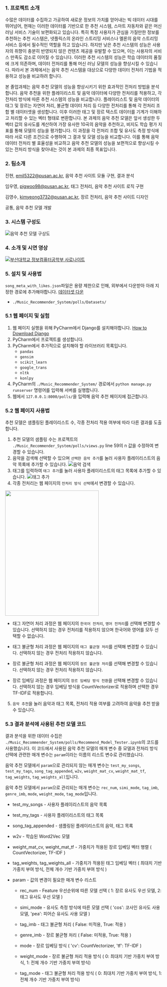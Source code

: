 ### 1. 프로젝트 소개

수많은 데이터를 수집하고 가공하여 새로운 정보의 가치를 얻어내는 빅 데이터 시대를 뛰어넘어, 현재는 이러한 데이터를 기반으로 한 추천 시스템, 스마트 자동차와 같은 머신러닝 서비스 기술이 보편화되고 있습니다. 특히 특정 사용자가 관심을 가질만한 정보를 추천하는 추천 시스템은, 넷플릭스의 온라인 스트리밍 서비스나 멜론의 음악 스트리밍 서비스 등에서 필수적인 역할을 하고 있습니다. 하지만 낮은 추천 시스템의 성능은 사용자의 취향이 충분히 반영되지 않은 컨텐츠 제공을 유발할 수 있으며, 이는 사용자의 서비스 만족도 감소로 이어질 수 있습니다. 이러한 추천 시스템의 성능은 학습 데이터의 품질에 크게 의존하며, 데이터 전처리를 통해 머신 러닝 모델의 성능을 향상시킬 수 있습니다. 따라서 본 과제에서는 음악 추천 시스템을 대상으로 다양한 데이터 전처리 기법을 적용하고 성능을 비교하려 합니다.

본 졸업과제는 음악 추천 모델의 성능을 향상시키기 위한 효과적인 전처리 방법을 분석합니다. 음악 추천을 위한 플레이리스트 및 음악 데이터에 다양한 전처리를 적용하고, 각 전처리 방식에 따른 추천 시스템의 성능을 비교합니다. 플레이리스트 및 음악 데이터의 태그 및 장르는 자연어 처리, 불균형 데이터 처리 등 다양한 전처리를 통해 각 전처리 조합 별 데이터셋을 생성합니다. 이후 이러한 태그 및 장르 텍스트 데이터를 기계가 이해하고 처리할 수 있는 벡터 형태로 변환합니다. 본 과제의 음악 추천 모델은 앞서 생성한 두 벡터 값의 유사도를 계산하여 가장 유사한 10곡의 음악을 추천하고, 비지도 학습 평가 지표를 통해 모델의 성능을 평가합니다. 이 과정을 각 전처리 조합 및 유사도 측정 방식에 따라 서로 다른 조건으로 수행하여 그 결과 및 모델 성능을 비교합니다. 이를 통해 음악 데이터 전처리 별 효율성을 비교하고 음악 추천 모델의 성능을 보편적으로 향상시킬 수 있는 전처리 방식을 찾아내는 것이 본 과제의 최종 목표입니다.

### 2. 팀소개

진현, emil5322@pusan.ac.kr, 음악 추천 사이트 모듈 구현, 결과 분석

임우영, pigwoo98@pusan.ac.kr, 태그 전처리, 음악 추천 사이트 로직 구현

김영수, kimyeong3732@pusan.ac.kr, 장르 전처리, 음악 추천 사이트 디자인

공통, 음악 추천 모델 개발

### 3. 시스템 구성도

![음악 추천 모델 구상도](https://ifh.cc/g/V4Ahj9.jpg)

### 4. 소개 및 시연 영상
[![부산대학교 정보컴퓨터공학부 사로나이트](http://img.youtube.com/vi/sovnBgjDOIE/0.jpg)](https://www.youtube.com/watch?v=sovnBgjDOIE)

### 5. 설치 및 사용법

```song_meta_with_likes.json```파일은 용량 제한으로 인해, 외부에서 다운받아 아래 지정한 경로에 추가해야합니다. [데이터셋 다운](https://drive.google.com/file/d/1762ZT67g2ZibxA3dl69tdnk4NsW3hEjQ/view?usp=drive_link)
- ```./Music_Recommender_System/polls/Datasets/```

### 5.1 웹 페이지 및 실험
1. 웹 페이지 실행을 위해 PyCharm에서 Django를 설치해야합니다. [How to Download Django](https://docs.djangoproject.com/ko/4.2/intro/install/)
2. PyCharm에서 프로젝트를 생성합니다.
3. PyCharm에서 추가적으로 설치해야 할 라이브러리 목록입니다.
    - ```pandas```
    - ```gensim```
    - ```scikit_learn```
    - ```google_trans```
    - ```nltk```
    - ```konlpy```
4. PyCharm의 ```./Music_Recommender_System/``` 경로에서 ```python manage.py runserver``` 명령어를 입력해 서버를 실행합니다.
5. 웹에서 ```127.0.0.1:8000/polls/```을 입력해 음악 추천 페이지에 접근합니다.

### 5.2 웹 페이지 사용법
추천 모델은 샘플링된 플레이리스트 수, 각종 전처리 적용 여부에 따라 다른 결과를 도출합니다.

1. 추천 모델의 샘플링 수는 프로젝트의 ```./Music_Recommender_System/polls/views.py``` line 59의 n 값을 수정하여 변경할 수 있습니다.
2. 음악을 검색해 선택할 수 있으며 ```선택한 음악 추가```를 눌러 사용자 플레이리스트의 음악 목록에 추가할 수 있습니다.
![음악 검색](https://ifh.cc/g/vS201Q.png)
3. 태그를 입력하여 ```태그 추가```를 눌러 사용자 플레이리스트의 태그 목록에 추가할 수 있습니다.
![태그 추가](https://ifh.cc/g/xhOKVP.png)
4. 각종 전처리는 웹 페이지의 ```전처리 방식 선택```에서 변경할 수 있습니다.
<img src="https://ifh.cc/g/OrX4ZD.png" width="300" height="400"/>

* 태그 자연어 처리 과정은 웹 페이지의 ```한국어 전처리```, ```영어 전처리```를 선택해 변경할 수 있습니다. 선택하지 않는 경우 전처리를 적용하지 않으며 한국어와 영어를 모두 선택할 수 없습니다.
   
* 태그 불균형 처리 과정은 웹 페이지의 ```태그 불균형 처리```를 선택해 변경할 수 있습니다. 선택하지 않는 경우 전처리 적용하지 않습니다.
   
* 장르 불균형 처리 과정은 웹 페이지의 ```장르 불균형 처리```를 선택해 변경할 수 있습니다. 선택하지 않는 경우 전처리 적용하지 않습니다.
   
* 장르 임베딩 과정은 웹 페이지의 ```장르 임베딩 방식 전환```을 선택해 변경할 수 있습니다. 선택하지 않는 경우 임베딩 방식을 CountVectorizer로 적용하며 선택한 경우 TF-IDF로 적용합니다.

5. ```음악 추천```을 눌러 음악과 태그 목록, 전처리 적용 여부를 고려하여 음악을 추천 받을 수 있습니다.

### 5.3 결과 분석에 사용된 추천 모델 코드
결과 분석을 위한 데이터 수집은 ```./Music_Recommender_System/polls/Recommend_Model_Tester.ipynb```의 코드를 사용했습니다. 이 코드에서 사용된 음악 추천 모델의 매개 변수 중 모델과 전처리 방식 선택에 관련한 매개 변수는 ```param```이라는 이름의 리스트 변수로 관리했습니다.

음악 추천 모델에서 ```param```으로 관리되지 않는 매개 변수는 ```test_my_songs```, ```test_my_tags```, ```song_tag_appended```, ```w2v```, ```weight_mat_cv```, ```weight_mat_tf```, ```tag_weights```, ```tag_weights_all```입니다.

음악 추천 모델에서 ```param```으로 관리되는 매개 변수는 ```rec_num```, ```simi_mode```, ```tag_imb```, ```genre_imb```, ```mode```, ```weight_mode```, ```tag_mode```입니다.
    
* test_my_songs - 사용자 플레이리스트의 음악 목록

* test_my_tags - 사용자 플레이리스트의 태그 목록

* song_tag_appended - 샘플링된 플레이리스트의 음악, 태그 목록

* w2v - 학습된 Word2Vec 모델

* weight_mat_cv, weight_mat_tf - 가중치가 적용된 장르 임베딩 벡터 행렬 ( CountVectorizer, TF-IDF )

* tag_weights, tag_weights_all - 가중치가 적용된 태그 임베딩 벡터 ( 최대치 기반 가중치 부여 방식, 전체 개수 기반 가중치 부여 방식 )

* param - 값의 변경이 필요한 매개 변수 리스트

    *  rec_num - Feature 우선순위에 따른 모델 선택 ( 1: 장르 유사도 우선 모델, 2: 태그 유사도 우선 모델 )

    *  simi_mode - 유사도 측정 방식에 따른 모델 선택 ( 'cos': 코사인 유사도 사용 모델, 'pea': 피어슨 유사도 사용 모델 )

    *  tag_imb - 태그 불균형 처리 ( False: 미적용, True: 적용 )

    *  genre_imb - 장르 불균형 처리 ( False: 미적용, True: 적용 )

    *  mode - 장르 임베딩 방식 ( 'cv': CountVectorizer, 'tf': TF-IDF )

    *  weight_mode - 장르 불균형 처리 적용 방식 ( 0: 최대치 기반 가중치 부여 방식, 1: 전체 개수 기반 가중치 부여 방식)

    *  tag_mode - 태그 불균형 처리 적용 방식 ( 0: 최대치 기반 가중치 부여 방식, 1: 전체 개수 기반 가중치 부여 방식)

